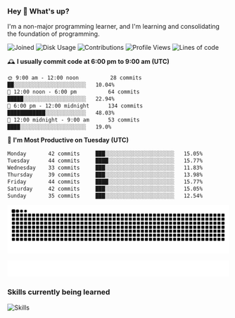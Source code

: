 ### Hey :wave: What's up?

I'm a non-major programming learner, and I'm learning and consolidating the foundation of programming.

<!--START_SECTION:waka-->
![Joined](http://img.shields.io/badge/Joined-8%20years%20ago-6D67E4?style=flat&labelColor=453C67)
![Disk Usage](http://img.shields.io/badge/Github%27s%20Storage-604.4%20MB-FD841F?style=flat&labelColor=E14D2A)
![Contributions](http://img.shields.io/badge/Contributions%20in%202024-164-7DCE13?style=flat&labelColor=2B7A0B)
![Profile Views](http://img.shields.io/badge/Profile%20Views-76-3AB4F2?style=flat&labelColor=0078AA)
![Lines of code](https://img.shields.io/badge/Lines%20of%20code-2%20Million%20Lines%20of%20code-FF8B8B?style=flat&labelColor=EB4747)

🕰️ **I usually commit code at 6:00 pm to 9:00 am (UTC)** 

```text
🌞 9:00 am - 12:00 noon          28 commits     ██░░░░░░░░░░░░░░░░░░░░░░░   10.04% 
🌆 12:00 noon - 6:00 pm          64 commits     █████░░░░░░░░░░░░░░░░░░░░   22.94% 
🌃 6:00 pm - 12:00 midnight      134 commits    ████████████░░░░░░░░░░░░░   48.03% 
🌙 12:00 midnight - 9:00 am      53 commits     ████░░░░░░░░░░░░░░░░░░░░░   19.0%
```
📅 **I'm Most Productive on Tuesday (UTC)** 

```text
Monday       42 commits     ███░░░░░░░░░░░░░░░░░░░░░░   15.05% 
Tuesday      44 commits     ████░░░░░░░░░░░░░░░░░░░░░   15.77% 
Wednesday    33 commits     ███░░░░░░░░░░░░░░░░░░░░░░   11.83% 
Thursday     39 commits     ███░░░░░░░░░░░░░░░░░░░░░░   13.98% 
Friday       44 commits     ████░░░░░░░░░░░░░░░░░░░░░   15.77% 
Saturday     42 commits     ███░░░░░░░░░░░░░░░░░░░░░░   15.05% 
Sunday       35 commits     ███░░░░░░░░░░░░░░░░░░░░░░   12.54%
```

<!--END_SECTION:waka-->

![Snake animation](https://raw.githubusercontent.com/dirname/dirname/output/snake.svg)

![metrics](github-metrics.svg)

### Skills currently being learned

![Skills](https://skillicons.dev/icons?i=linux,rust,go,solidity,typescript,bash,git,postgres,mysql,redis,mongo,docker,kubernetes,grafana,prometheus)
